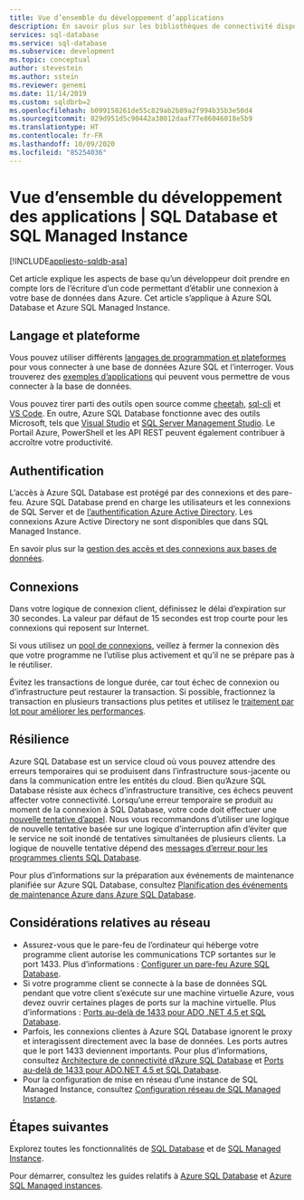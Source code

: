 ```yaml
---
title: Vue d’ensemble du développement d’applications
description: En savoir plus sur les bibliothèques de connectivité disponibles et les meilleures pratiques pour les applications qui utilisent une connexion à la base de données SQL.
services: sql-database
ms.service: sql-database
ms.subservice: development
ms.topic: conceptual
author: stevestein
ms.author: sstein
ms.reviewer: genemi
ms.date: 11/14/2019
ms.custom: sqldbrb=2
ms.openlocfilehash: b099158261de55c829ab2b89a2f994b35b3e50d4
ms.sourcegitcommit: 829d951d5c90442a38012daaf77e86046018e5b9
ms.translationtype: HT
ms.contentlocale: fr-FR
ms.lasthandoff: 10/09/2020
ms.locfileid: "85254036"
---
```

# <a name="application-development-overview---sql-database--sql-managed-instance"></a>Vue d’ensemble du développement des applications | SQL Database et SQL Managed Instance

[!INCLUDE[appliesto-sqldb-asa](../includes/appliesto-sqldb-asa.md)]

Cet article explique les aspects de base qu’un développeur doit prendre en compte lors de l’écriture d’un code permettant d’établir une connexion à votre base de données dans Azure. Cet article s’applique à Azure SQL Database et Azure SQL Managed Instance.

## <a name="language-and-platform"></a>Langage et plateforme

Vous pouvez utiliser différents [langages de programmation et plateformes](connect-query-content-reference-guide.md) pour vous connecter à une base de données Azure SQL et l’interroger. Vous trouverez des [exemples d’applications](https://azure.microsoft.com/resources/samples/?service=sql-database&sort=0) qui peuvent vous permettre de vous connecter à la base de données.

Vous pouvez tirer parti des outils open source comme [cheetah](https://github.com/wunderlist/cheetah), [sql-cli](https://www.npmjs.com/package/sql-cli) et [VS Code](https://code.visualstudio.com/). En outre, Azure SQL Database fonctionne avec des outils Microsoft, tels que [Visual Studio](https://www.visualstudio.com/downloads/) et [SQL Server Management Studio](https://msdn.microsoft.com/library/ms174173.aspx). Le Portail Azure, PowerShell et les API REST peuvent également contribuer à accroître votre productivité.

## <a name="authentication"></a>Authentification

L’accès à Azure SQL Database est protégé par des connexions et des pare-feu. Azure SQL Database prend en charge les utilisateurs et les connexions de SQL Server et de [l’authentification Azure Active Directory](authentication-aad-overview.md). Les connexions Azure Active Directory ne sont disponibles que dans SQL Managed Instance. 

En savoir plus sur la [gestion des accès et des connexions aux bases de données](logins-create-manage.md).

## <a name="connections"></a>Connexions

Dans votre logique de connexion client, définissez le délai d’expiration sur 30 secondes. La valeur par défaut de 15 secondes est trop courte pour les connexions qui reposent sur Internet.

Si vous utilisez un [pool de connexions](https://msdn.microsoft.com/library/8xx3tyca.aspx), veillez à fermer la connexion dès que votre programme ne l’utilise plus activement et qu’il ne se prépare pas à le réutiliser.

Évitez les transactions de longue durée, car tout échec de connexion ou d’infrastructure peut restaurer la transaction. Si possible, fractionnez la transaction en plusieurs transactions plus petites et utilisez le [traitement par lot pour améliorer les performances](../performance-improve-use-batching.md).

## <a name="resiliency"></a>Résilience

Azure SQL Database est un service cloud où vous pouvez attendre des erreurs temporaires qui se produisent dans l’infrastructure sous-jacente ou dans la communication entre les entités du cloud. Bien qu’Azure SQL Database résiste aux échecs d’infrastructure transitive, ces échecs peuvent affecter votre connectivité. Lorsqu’une erreur temporaire se produit au moment de la connexion à SQL Database, votre code doit effectuer une [nouvelle tentative d’appel](troubleshoot-common-connectivity-issues.md). Nous vous recommandons d’utiliser une logique de nouvelle tentative basée sur une logique d’interruption afin d’éviter que le service ne soit inondé de tentatives simultanées de plusieurs clients. La logique de nouvelle tentative dépend des [messages d’erreur pour les programmes clients SQL Database](troubleshoot-common-errors-issues.md).

Pour plus d’informations sur la préparation aux événements de maintenance planifiée sur Azure SQL Database, consultez [Planification des événements de maintenance Azure dans Azure SQL Database](planned-maintenance.md).

## <a name="network-considerations"></a>Considérations relatives au réseau

- Assurez-vous que le pare-feu de l’ordinateur qui héberge votre programme client autorise les communications TCP sortantes sur le port 1433.  Plus d’informations : [Configurer un pare-feu Azure SQL Database](firewall-configure.md).
- Si votre programme client se connecte à la base de données SQL pendant que votre client s’exécute sur une machine virtuelle Azure, vous devez ouvrir certaines plages de ports sur la machine virtuelle. Plus d’informations : [Ports au-delà de 1433 pour ADO .NET 4.5 et SQL Database](adonet-v12-develop-direct-route-ports.md).
- Parfois, les connexions clientes à Azure SQL Database ignorent le proxy et interagissent directement avec la base de données. Les ports autres que le port 1433 deviennent importants. Pour plus d’informations, consultez [Architecture de connectivité d’Azure SQL Database](connectivity-architecture.md) et [Ports au-delà de 1433 pour ADO.NET 4.5 et SQL Database](adonet-v12-develop-direct-route-ports.md).
- Pour la configuration de mise en réseau d’une instance de SQL Managed Instance, consultez [Configuration réseau de SQL Managed Instance](../managed-instance/how-to-content-reference-guide.md#network-configuration).

## <a name="next-steps"></a>Étapes suivantes

Explorez toutes les fonctionnalités de [SQL Database](sql-database-paas-overview.md) et de [SQL Managed Instance](../managed-instance/sql-managed-instance-paas-overview.md).

Pour démarrer, consultez les guides relatifs à [Azure SQL Database](quickstart-content-reference-guide.md) et [Azure SQL Managed instances](../managed-instance/quickstart-content-reference-guide.md).
